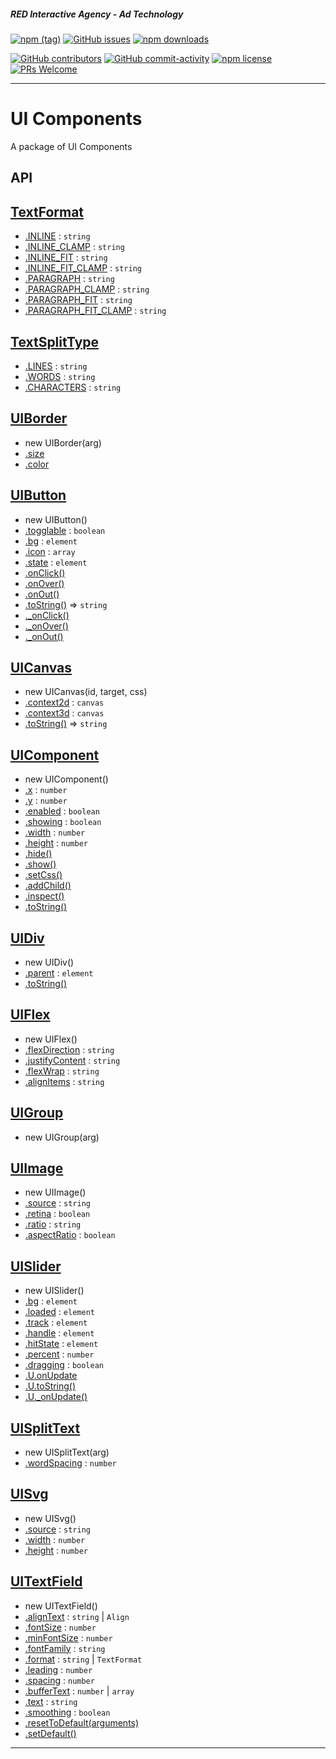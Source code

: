 ##### RED Interactive Agency - Ad Technology

[![npm (tag)](https://img.shields.io/npm/v/@ff0000-ad-tech%2Fad-ui.svg?style=flat-square)](https://www.npmjs.com/package/@ff0000-ad-tech%2Fad-ui)
[![GitHub issues](https://img.shields.io/github/issues/ff0000-ad-tech/ad-ui.svg?style=flat-square)](https://github.com/ff0000-ad-tech/ad-ui)
[![npm downloads](https://img.shields.io/npm/dm/@ff0000-ad-tech%2Fad-ui.svg?style=flat-square)](https://www.npmjs.com/package/@ff0000-ad-tech%2Fad-ui)

[![GitHub contributors](https://img.shields.io/github/contributors/ff0000-ad-tech/ad-ui.svg?style=flat-square)](https://github.com/ff0000-ad-tech/ad-ui/graphs/contributors/)
[![GitHub commit-activity](https://img.shields.io/github/commit-activity/y/ff0000-ad-tech/ad-ui.svg?style=flat-square)](https://github.com/ff0000-ad-tech/ad-ui/commits/master)
[![npm license](https://img.shields.io/npm/l/@ff0000-ad-tech%2Fad-ui.svg?style=flat-square)](https://github.com/ff0000-ad-tech/ad-ui/blob/master/LICENSE)
[![PRs Welcome](https://img.shields.io/badge/PRs-welcome-brightgreen.svg?style=flat-square)](http://makeapullrequest.com)

* * *

# UI Components

A package of UI Components

## API

## <a name="TextFormat" href="./docs/TextFormat.md">TextFormat</a>
* <a href="./docs/TextFormat.md#TextFormat.INLINE">.INLINE</a> : <code>string</code>
* <a href="./docs/TextFormat.md#TextFormat.INLINE_CLAMP">.INLINE_CLAMP</a> : <code>string</code>
* <a href="./docs/TextFormat.md#TextFormat.INLINE_FIT">.INLINE_FIT</a> : <code>string</code>
* <a href="./docs/TextFormat.md#TextFormat.INLINE_FIT_CLAMP">.INLINE_FIT_CLAMP</a> : <code>string</code>
* <a href="./docs/TextFormat.md#TextFormat.PARAGRAPH">.PARAGRAPH</a> : <code>string</code>
* <a href="./docs/TextFormat.md#TextFormat.PARAGRAPH_CLAMP">.PARAGRAPH_CLAMP</a> : <code>string</code>
* <a href="./docs/TextFormat.md#TextFormat.PARAGRAPH_FIT">.PARAGRAPH_FIT</a> : <code>string</code>
* <a href="./docs/TextFormat.md#TextFormat.PARAGRAPH_FIT_CLAMP">.PARAGRAPH_FIT_CLAMP</a> : <code>string</code>
## <a name="TextSplitType" href="./docs/TextSplitType.md">TextSplitType</a>
* <a href="./docs/TextSplitType.md#TextSplitType.LINES">.LINES</a> : <code>string</code>
* <a href="./docs/TextSplitType.md#TextSplitType.WORDS">.WORDS</a> : <code>string</code>
* <a href="./docs/TextSplitType.md#TextSplitType.CHARACTERS">.CHARACTERS</a> : <code>string</code>
## <a name="UIBorder" href="./docs/UIBorder.md">UIBorder</a>
* new UIBorder(arg)
* <a href="./docs/UIBorder.md#UIBorder.size">.size</a>
* <a href="./docs/UIBorder.md#UIBorder.color">.color</a>
## <a name="UIButton" href="./docs/UIButton.md">UIButton</a>
* new UIButton()
* <a href="./docs/UIButton.md#UIButton.togglable">.togglable</a> : <code>boolean</code>
* <a href="./docs/UIButton.md#UIButton.bg">.bg</a> : <code>element</code>
* <a href="./docs/UIButton.md#UIButton.icon">.icon</a> : <code>array</code>
* <a href="./docs/UIButton.md#UIButton.state">.state</a> : <code>element</code>
* <a href="./docs/UIButton.md#UIButton.onClick">.onClick()</a>
* <a href="./docs/UIButton.md#UIButton.onOver">.onOver()</a>
* <a href="./docs/UIButton.md#UIButton.onOut">.onOut()</a>
* <a href="./docs/UIButton.md#UIButton.toString">.toString()</a> ⇒ <code>string</code>
* <a href="./docs/UIButton.md#UIButton._onClick">._onClick()</a>
* <a href="./docs/UIButton.md#UIButton._onOver">._onOver()</a>
* <a href="./docs/UIButton.md#UIButton._onOut">._onOut()</a>
## <a name="UICanvas" href="./docs/UICanvas.md">UICanvas</a>
* new UICanvas(id, target, css)
* <a href="./docs/UICanvas.md#UICanvas.context2d">.context2d</a> : <code>canvas</code>
* <a href="./docs/UICanvas.md#UICanvas.context3d">.context3d</a> : <code>canvas</code>
* <a href="./docs/UICanvas.md#UICanvas.toString">.toString()</a> ⇒ <code>string</code>
## <a name="UIComponent" href="./docs/UIComponent.md">UIComponent</a>
* new UIComponent()
* <a href="./docs/UIComponent.md#UIComponent.x">.x</a> : <code>number</code>
* <a href="./docs/UIComponent.md#UIComponent.y">.y</a> : <code>number</code>
* <a href="./docs/UIComponent.md#UIComponent.enabled">.enabled</a> : <code>boolean</code>
* <a href="./docs/UIComponent.md#UIComponent.showing">.showing</a> : <code>boolean</code>
* <a href="./docs/UIComponent.md#UIComponent.width">.width</a> : <code>number</code>
* <a href="./docs/UIComponent.md#UIComponent.height">.height</a> : <code>number</code>
* <a href="./docs/UIComponent.md#UIComponent.hide">.hide()</a>
* <a href="./docs/UIComponent.md#UIComponent.show">.show()</a>
* <a href="./docs/UIComponent.md#UIComponent.setCss">.setCss()</a>
* <a href="./docs/UIComponent.md#UIComponent.addChild">.addChild()</a>
* <a href="./docs/UIComponent.md#UIComponent.inspect">.inspect()</a>
* <a href="./docs/UIComponent.md#UIComponent.toString">.toString()</a>
## <a name="UIDiv" href="./docs/UIDiv.md">UIDiv</a>
* new UIDiv()
* <a href="./docs/UIDiv.md#UIDiv.parent">.parent</a> : <code>element</code>
* <a href="./docs/UIDiv.md#UIDiv.toString">.toString()</a>
## <a name="UIFlex" href="./docs/UIFlex.md">UIFlex</a>
* new UIFlex()
* <a href="./docs/UIFlex.md#UIFlex.flexDirection">.flexDirection</a> : <code>string</code>
* <a href="./docs/UIFlex.md#UIFlex.justifyContent">.justifyContent</a> : <code>string</code>
* <a href="./docs/UIFlex.md#UIFlex.flexWrap">.flexWrap</a> : <code>string</code>
* <a href="./docs/UIFlex.md#UIFlex.alignItems">.alignItems</a> : <code>string</code>
## <a name="UIGroup" href="./docs/UIGroup.md">UIGroup</a>
* new UIGroup(arg)
## <a name="UIImage" href="./docs/UIImage.md">UIImage</a>
* new UIImage()
* <a href="./docs/UIImage.md#UIImage.source">.source</a> : <code>string</code>
* <a href="./docs/UIImage.md#UIImage.retina">.retina</a> : <code>boolean</code>
* <a href="./docs/UIImage.md#UIImage.ratio">.ratio</a> : <code>string</code>
* <a href="./docs/UIImage.md#UIImage.aspectRatio">.aspectRatio</a> : <code>boolean</code>
## <a name="UISlider" href="./docs/UISlider.md">UISlider</a>
* new UISlider()
* <a href="./docs/UISlider.md#UISlider.bg">.bg</a> : <code>element</code>
* <a href="./docs/UISlider.md#UISlider.loaded">.loaded</a> : <code>element</code>
* <a href="./docs/UISlider.md#UISlider.track">.track</a> : <code>element</code>
* <a href="./docs/UISlider.md#UISlider.handle">.handle</a> : <code>element</code>
* <a href="./docs/UISlider.md#UISlider.hitState">.hitState</a> : <code>element</code>
* <a href="./docs/UISlider.md#UISlider.percent">.percent</a> : <code>number</code>
* <a href="./docs/UISlider.md#UISlider.dragging">.dragging</a> : <code>boolean</code>
* <a href="./docs/UISlider.md#UISlider.U.onUpdate">.U.onUpdate</a>
* <a href="./docs/UISlider.md#UISlider.U.toString">.U.toString()</a>
* <a href="./docs/UISlider.md#UISlider.U._onUpdate">.U._onUpdate()</a>
## <a name="UISplitText" href="./docs/UISplitText.md">UISplitText</a>
* new UISplitText(arg)
* <a href="./docs/UISplitText.md#UISplitText.wordSpacing">.wordSpacing</a> : <code>number</code>
## <a name="UISvg" href="./docs/UISvg.md">UISvg</a>
* new UISvg()
* <a href="./docs/UISvg.md#UISvg.source">.source</a> : <code>string</code>
* <a href="./docs/UISvg.md#UISvg.width">.width</a> : <code>number</code>
* <a href="./docs/UISvg.md#UISvg.height">.height</a> : <code>number</code>
## <a name="UITextField" href="./docs/UITextField.md">UITextField</a>
* new UITextField()
* <a href="./docs/UITextField.md#UITextField.alignText">.alignText</a> : <code>string</code> \| <code>Align</code>
* <a href="./docs/UITextField.md#UITextField.fontSize">.fontSize</a> : <code>number</code>
* <a href="./docs/UITextField.md#UITextField.minFontSize">.minFontSize</a> : <code>number</code>
* <a href="./docs/UITextField.md#UITextField.fontFamily">.fontFamily</a> : <code>string</code>
* <a href="./docs/UITextField.md#UITextField.format">.format</a> : <code>string</code> \| <code>TextFormat</code>
* <a href="./docs/UITextField.md#UITextField.leading">.leading</a> : <code>number</code>
* <a href="./docs/UITextField.md#UITextField.spacing">.spacing</a> : <code>number</code>
* <a href="./docs/UITextField.md#UITextField.bufferText">.bufferText</a> : <code>number</code> \| <code>array</code>
* <a href="./docs/UITextField.md#UITextField.text">.text</a> : <code>string</code>
* <a href="./docs/UITextField.md#UITextField.smoothing">.smoothing</a> : <code>boolean</code>
* <a href="./docs/UITextField.md#UITextField.resetToDefault">.resetToDefault(arguments)</a>
* <a href="./docs/UITextField.md#UITextField.setDefault">.setDefault()</a>


* * *